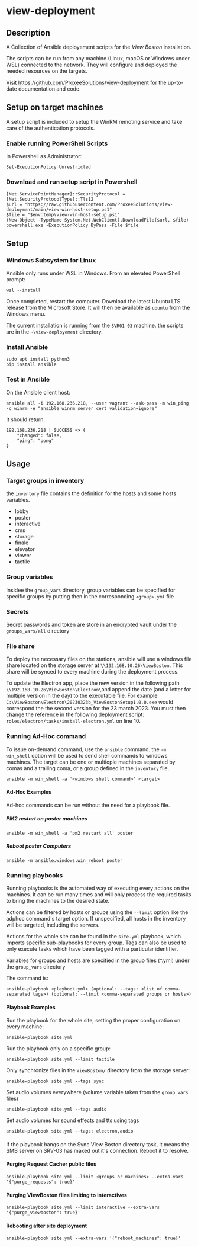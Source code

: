 # view-deployment

## Description

A Collection of Ansible deployement scripts for the *View Boston* installation.

The scripts can be run from any machine (Linux, macOS or Windows under WSL) connected to the network. They will configure and deployed the needed resources on the targets.

Visit https://github.com/ProxeeSolutions/view-deployment for the up-to-date documentation and code.

## Setup on target machines

A setup script is included to setup the WinRM remoting service and take care of the authentication protocols.

### Enable running PowerShell Scripts

In Powershell as Administrator:

	Set-ExecutionPolicy Unrestricted

### Download and run setup script in Powershell

```
[Net.ServicePointManager]::SecurityProtocol = [Net.SecurityProtocolType]::Tls12
$url = "https://raw.githubusercontent.com/ProxeeSolutions/view-deployment/main/view-win-host-setup.ps1"
$file = "$env:temp\view-win-host-setup.ps1"
(New-Object -TypeName System.Net.WebClient).DownloadFile($url, $file)
powershell.exe -ExecutionPolicy ByPass -File $file
```

## Setup

### Windows Subsystem for Linux

Ansible only runs under WSL in Windows. From an elevated PowerShell prompt:

    wsl --install

Once completed, restart the computer. Download the latest Ubuntu LTS release from the Microsoft Store. It will then be available as `ubuntu` from the Windows menu.

The current installation is running from the `SVR01-03` machine. the scripts are in the `~\view-deployement` directory.

### Install Ansible

    sudo apt install python3
    pip install ansible

### Test in Ansible

On the Ansible client host:

    ansible all -i 192.168.236.218, --user vagrant --ask-pass -m win_ping -c winrm -e "ansible_winrm_server_cert_validation=ignore"

It should return:

```
192.168.236.218 | SUCCESS => {
    "changed": false,
    "ping": "pong"
}
````

## Usage

### Target groups in inventory

the `inventory` file contains the definition for the hosts and some hosts variables.

- lobby
- poster
- interactive
- cms
- storage
- finale
- elevator
- viewer
- tactile

### Group variables

Insidee the `group_vars` directory, group variables can be specified for specific groups by putting then in the corresponding `<group>.yml` file
### Secrets

Secret passwords and token are store in an encrypted vault under the `groups_vars/all` directory

### File share

To deploy the necessary files on the stations, ansible will use a windows file share located on the storage server at `\\192.168.10.26\ViewBoston`.  This share will be synced to every machine during the deployment process.

To update the Electron app, place the new version in the following path `\\192.168.10.26\ViewBoston\Electron\`and append the date (and a letter for multiple version in the day) to the executable file. For example `C:\ViewBoston\Electron\20230323b_ViewBostonSetup1.0.0.exe` would correspond the the second version for the 23 march 2023. You must then change the reference in the following deployment script: `roles/electron/tasks/install-electron.yml` on line 10.

### Running Ad-Hoc command

To issue on-demand command, use the `ansible` command. the `-m win_shell` option will be used to send shell commands to windows machines. The target can be one or multiople machines separated by comas and a trailing coma, or a group defined in the `inventory` file.

    ansible -m win_shell -a '<windows shell command>' <target>

#### Ad-Hoc Examples

Ad-hoc commands can be run without the need for a playbook file.
##### PM2 restart on poster machines

    ansible -m win_shell -a 'pm2 restart all' poster

##### Reboot poster Computers

    ansible -m ansible.windows.win_reboot poster

### Running playbooks

Running playbooks is the automated way of executing every actions on the machines. It can be run many times and will only process the required tasks to bring the machines to the desired state.

Actions can be filtered by hosts or groups using the `--limit` option like the adphoc command's target option. If unspecified, all hosts in the inventory will be targeted, including the servers.

Actions for the whole site can be found in the `site.yml` playbook, which imports specific sub-playbooks for every group. Tags can also be used to only execute tasks which have been tagged with a particular identifier.

Variables for groups and hosts are specified in the group files (*.yml) under the `group_vars` directory

The command is:

    ansible-playbook <playbook.yml> (optional: --tags: <list of comma-separated tags>) (optional: --limit <comma-separated groups or hosts>)

#### Playbook Examples

Run the playbook for the whole site, setting the proper configuration on every machine:

    ansible-playbook site.yml

Run the playbook only on a specific group:

    ansible-playbook site.yml --limit tactile

Only synchronize files in the `ViewBoston/` directory from the storage server:

    ansible-playbook site.yml --tags sync

Set audio volumes everywhere (volume variable taken from the `group_vars` files)

    ansible-playbook site.yml --tags audio

Set audio volumes for sound effects and tts using tags

    ansible-playbook site.yml --tags: electron,audio
####

If the playbook hangs on the Sync View Boston directory task, it means the SMB server on SRV-03 has maxed out it's connection. Reboot it to resolve.



#### Purging Request Cacher public files

    ansible-playbook site.yml --limit <groups or machines> --extra-vars '{"purge_requests": true}'

#### Purging ViewBoston files limiting to interactives

    ansible-playbook site.yml --limit interactive --extra-vars '{"purge_viewboston": true}'

#### Rebooting after site deployment

    ansible-playbook site.yml --extra-vars '{"reboot_machines": true}'
